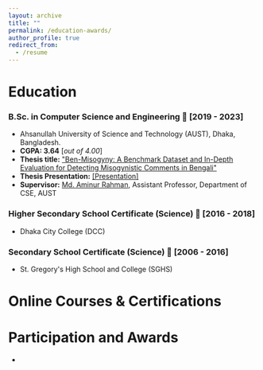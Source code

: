 ```yaml
---
layout: archive
title: ""
permalink: /education-awards/
author_profile: true
redirect_from:
  - /resume
---
```


# Education

### B.Sc. in Computer Science and Engineering 📅 [2019 - 2023]


- Ahsanullah University of Science and Technology (AUST), Dhaka, Bangladesh.
- **CGPA: 3.64** [*out of 4.00*]
- **Thesis title:** ["Ben-Misogyny: A Benchmark Dataset and In-Depth Evaluation for Detecting Misogynistic Comments in Bengali"]()
- **Thesis Presentation:** [[Presentation]]()
- **Supervisor:** [Md. Aminur Rahman](t.ly/vwqbp), Assistant Professor, Department of CSE, AUST

### Higher Secondary School Certificate (Science) 📅 [2016 - 2018]
- Dhaka City College (DCC) 

### Secondary School Certificate (Science) 📅 [2006 - 2016]

- St. Gregory's High School and College (SGHS) 

# Online Courses & Certifications


# Participation and Awards

- 
